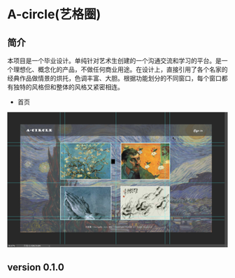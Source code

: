 # A-circle(艺格圈)

## 简介

本项目是一个毕业设计。单纯针对艺术生创建的一个沟通交流和学习的平台。是一个理想化、概念化的产品，不做任何商业用途。在设计上，直接引用了各个名家的经典作品做情景的烘托，色调丰富、大胆。根据功能划分的不同窗口，每个窗口都有独特的风格但和整体的风格又紧密相连。

* 首页

![首页设计图](https://github.com/Mooooom713/a-circle/blob/dev/image/home.png)

## version 0.1.0

